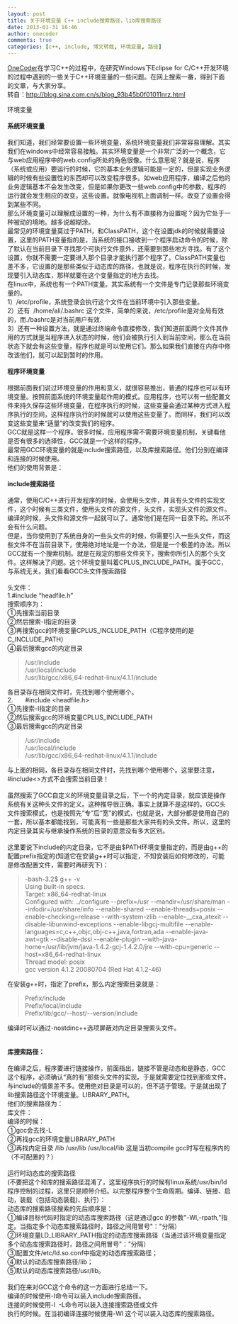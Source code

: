 ```yaml
---
layout: post
title: 关于环境变量 C++ include搜索路径，lib库搜索路径
date: 2013-01-31 16:46
author: onecoder
comments: true
categories: [c++, include, 博文转载, 环境变量, 路径]
---
```

<p>
	<a href="http://www.coderli.com">OneCoder</a>在学习C++的过程中，在研究Windows下Eclipse for C/C++开发环境的过程中遇到的一些关于C++环境变量的一些问题。在网上搜索一番，得到下面的文章，与大家分享。<br />
	转自：<a href="http://blog.sina.com.cn/s/blog_93b45b0f01011nrz.html">http://blog.sina.com.cn/s/blog_93b45b0f01011nrz.html</a></p>
<p>
	环境变量<br />
	<br />
	<strong>系统环境变量</strong><br />
	<br />
	我们知道，我们经常要设置一些环境变量，系统环境变量我们非常容易理解。其实我们在windows中经常容易接触。其实环境变量是一个非常广泛的一个概念，它与web应用程序中的web.config所处的角色很像。什么意思呢？就是说，程序（系统或应用）要运行的时候，它的基本业务逻辑可能是一定的，但是实现业务逻辑的时候有些设置性的东西却可以改变程序很多。如web应用程序，编译之后他的业务逻辑基本不会发生改变，但是如果你更改一些web.config中的参数，程序的运行就会发生相应的改变。这些设置。就像电视机上面调制一样。改变了设置会得到某些不同。<br />
	那么环境变量可以理解成设置的一种，为什么有不直接称为设置呢？因为它处于一种被动的境地。越多说越糊涂。<br />
	最常见的环境变量莫过于PATH，和ClassPATH，这个在设置jdk的时候就需要设置，这里的PATH变量指的是，当系统的接口接收到一个程序启动命令的时候，除了默认在当前目录下寻找那个可执行文件意外，还需要到那些地方寻找。有了这个设置，你就不需要一定要进入那个目录才能执行那个程序了。ClassPATH变量也差不多，它设置的是那些类似于动态库的路径，也就是说，程序在执行的时候，发现要引入动态库，那样就要在这个变量指定的地方去找。<br />
	在linux中，系统也有一个PATH变量。其实系统有一个文件是专门记录那些环境变量的。<br />
	1）/etc/profile，系统登录会执行这个文件在当前环境中引入那些变量。<br />
	2）还有&nbsp; /home/ali/.bashrc 这个文件，简单的来说，/etc/profile是对全局有效的，而./bashrc是对当前用户有效.<br />
	3）还有一种设置方法，就是通过终端命令直接修改，我们知道前面两个文件其作用的方式就是当程序进入状态的时候，他们会被执行引入到当前空间，那么在当前状态下就会有这些变量，程序也就是可以使用它们。那么如果我们直接在内存中修改该他们，就可以起到暂时的作用。<br />
	<br />
	<strong>程序环境变量</strong><br />
	<br />
	根据前面我们说过环境变量的作用和意义，就很容易推出，普通的程序也可以有环境变量。按照前面系统的环境变量起作用的模式。应用程序，也可以有一些配置文件来持久保存这些环境变量，在程序执行的时候，这些变量会通过某种方式进入程序执行的空间，这样程序执行的时候就可以使用这些变量了。而同样，我们可以改变这些变量来&ldquo;适量&rdquo;的改变我们的程序。<br />
	GCC就是这样一个程序。很多时候，应用程序需不需要环境变量机制，关键看他是否有很多的选择性，GCC就是一个这样的程序。<br />
	最常用GCC环境变量的就是include搜索路径，以及库搜索路径。他们分别在编译和连接的时候使用。<br />
	他们的使用背景是：<br />
	<br />
	<strong>include搜索路径</strong><br />
	<br />
	通常，使用C/C++进行开发程序的时候，会使用头文件，并且有头文件的实现文件，这个时候有三类文件，使用头文件的源文件，头文件，实现头文件的源文件。编译的时候，头文件和源文件一起就可以了。通常他们是在同一目录下的。所以不会有什么问题。<br />
	但是，当你使用到了系统自身的一些头文件的时候，你需要引入一些头文件，而这些文件不在当前目录下，使用绝对地址是一个办法，但是是一个极差的办法。所以GCC就有一个搜索机制。就是在规定的那些文件夹下，搜索你所引入的那个头文件。这样解决了问题。这个环境变量叫着CPLUS_INCLUDE_PATH。属于GCC，与系统无关。我们看看GCC头文件搜索路径<br />
	<br />
	头文件：<br />
	1.#include &ldquo;headfile.h&rdquo;<br />
	搜索顺序为：<br />
	①先搜索当前目录<br />
	②然后搜索-I指定的目录<br />
	③再搜索gcc的环境变量CPLUS_INCLUDE_PATH（C程序使用的是C_INCLUDE_PATH）<br />
	④最后搜索gcc的内定目录</p>
<blockquote>
	<p>
		/usr/include<br />
		/usr/local/include<br />
		/usr/lib/gcc/x86_64-redhat-linux/4.1.1/include</p>
</blockquote>
<p>
	各目录存在相同文件时，先找到哪个使用哪个。<br />
	2.&nbsp;&nbsp;&nbsp;&nbsp;&nbsp;&nbsp; #include &lt;headfile.h&gt;<br />
	①先搜索-I指定的目录<br />
	②然后搜索gcc的环境变量CPLUS_INCLUDE_PATH<br />
	③最后搜索gcc的内定目录</p>
<blockquote>
	<p>
		/usr/include<br />
		/usr/local/include<br />
		/usr/lib/gcc/x86_64-redhat-linux/4.1.1/include</p>
</blockquote>
<p>
	与上面的相同，各目录存在相同文件时，先找到哪个使用哪个。这里要注意，#include&lt;&gt;方式不会搜索当前目录！<br />
	<br />
	虽然搜索了GCC自定义的环境变量目录之后，下一个的内定目录，就应该是操作系统有关这种头文件的定义。这种推导很正确。事实上就算不是这样的。GCC头文件搜索模式，也是按照先&ldquo;专&rdquo;后&ldquo;宽&rdquo;的模式，也就是说，大部分都是使用自己的一套，所以基本都能找到，可能真有一些是那些大家共有的头文件。所以，这里的内定目录其实与继承操作系统的目录的意思没有多大区别。<br />
	<br />
	这里要说下include的内定目录，它不是由$PATH环境变量指定的，而是由g++的配置prefix指定的(知道它在安装g++时可以指定，不知安装后如何修改的，可能是修改配置文件，需要时再研究下)：</p>
<blockquote>
	<p>
		-bash-3.2$ g++ -v<br />
		Using built-in specs.<br />
		Target: x86_64-redhat-linux<br />
		Configured with: ../configure --prefix=/usr --mandir=/usr/share/man --infodir=/usr/share/info --enable-shared --enable-threads=posix --enable-checking=release --with-system-zlib --enable-__cxa_atexit --disable-libunwind-exceptions --enable-libgcj-multifile --enable-languages=c,c++,objc,obj-c++,java,fortran,ada --enable-java-awt=gtk --disable-dssi --enable-plugin --with-java-home=/usr/lib/jvm/java-1.4.2-gcj-1.4.2.0/jre --with-cpu=generic --host=x86_64-redhat-linux<br />
		Thread model: posix<br />
		gcc version 4.1.2 20080704 (Red Hat 4.1.2-46)</p>
</blockquote>
<p>
	在安装g++时，指定了prefix，那么内定搜索目录就是：</p>
<blockquote>
	<p>
		Prefix/include<br />
		Prefix/local/include<br />
		Prefix/lib/gcc/--host/--version/include</p>
</blockquote>
<p>
	编译时可以通过-nostdinc++选项屏蔽对内定目录搜索头文件。<br />
	<br />
	<br />
	<strong>库搜索路径：</strong><br />
	<br />
	在编译之后，程序要进行链接操作，前面指出，链接不管是动态和是静态，GCC这个程序，必须确认&ldquo;真的有&rdquo;那些头文件的实现。于是就需要定位找到那些文件。与include的情景差不多。使用绝对目录是可以的，但不适于管理。于是就出现了lib搜索路径这个环境变量。LIBRARY_PATH。<br />
	他们的搜索路径为：<br />
	库文件：<br />
	编译的时候：<br />
	①gcc会去找-L<br />
	②再找gcc的环境变量LIBRARY_PATH<br />
	③再找内定目录 /lib /usr/lib /usr/local/lib 这是当初compile gcc时写在程序内的（不可配置的？）<br />
	<br />
	运行时动态库的搜索路径<br />
	(不要把这个和库的搜索路径混淆了，这里程序执行的时候有linux系统/usr/bin/ld程序控制的过程，这里只是顺带介绍。以完整程序整个生命周期。编译、链接、启动，装载（包括动态装载)、执行）：<br />
	动态库的搜索路径搜索的先后顺序是：<br />
	①编译目标代码时指定的动态库搜索路径（这是通过gcc 的参数&quot;-Wl,-rpath,&quot;指定。当指定多个动态库搜索路径时，路径之间用冒号&quot;：&quot;分隔）<br />
	②环境变量LD_LIBRARY_PATH指定的动态库搜索路径（当通过该环境变量指定多个动态库搜索路径时，路径之间用冒号&quot;：&quot;分隔）<br />
	③配置文件/etc/ld.so.conf中指定的动态库搜索路径；<br />
	④默认的动态库搜索路径/lib；<br />
	⑤默认的动态库搜索路径/usr/lib。<br />
	<br />
	我们在来对GCC这个命令的这一方面进行总结一下。<br />
	编译的时候使用-I命令可以装入include搜索路径。<br />
	连接的时候使用-l&nbsp; -L命令可以装入连接搜索路径或文件<br />
	执行的时候。在当初编译连接时候使用-Wl 这个可以装入动态库的搜索路径。</p>
<p>
	&nbsp;</p>

